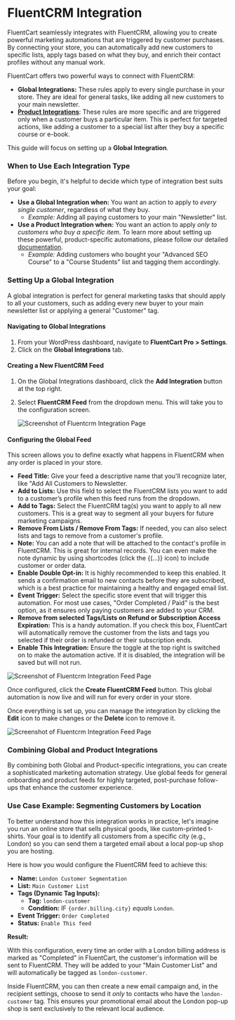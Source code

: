 # FluentCRM Integration

FluentCart seamlessly integrates with FluentCRM, allowing you to create powerful marketing automations that are triggered by customer purchases. By connecting your store, you can automatically add new customers to specific lists, apply tags based on what they buy, and enrich their contact profiles without any manual work.

FluentCart offers two powerful ways to connect with FluentCRM:

* **Global Integrations:** These rules apply to every single purchase in your store. They are ideal for general tasks, like adding all new customers to your main newsletter.
* [**Product Integrations**](/guide/product-types-creation/managing-product-integrations.md): These rules are more specific and are triggered only when a customer buys a particular item. This is perfect for targeted actions, like adding a customer to a special list after they buy a specific course or e-book.

This guide will focus on setting up a **Global Integration**.

### When to Use Each Integration Type

Before you begin, it's helpful to decide which type of integration best suits your goal:

* **Use a Global Integration when:** You want an action to apply to *every single customer*, regardless of what they buy.
    * *Example:* Adding all paying customers to your main "Newsletter" list.
* **Use a Product Integration when:** You want an action to apply *only to customers who buy a specific item*. To learn more about setting up these powerful, product-specific automations, please follow our detailed [documentation](/guide/product-types-creation/managing-product-integrations.md).
    * *Example:* Adding customers who bought your "Advanced SEO Course" to a "Course Students" list and tagging them accordingly.


### Setting Up a Global Integration

A global integration is perfect for general marketing tasks that should apply to all your customers, such as adding every new buyer to your main newsletter list or applying a general "Customer" tag.

#### Navigating to Global Integrations

1.  From your WordPress dashboard, navigate to **FluentCart Pro > Settings**.
2.  Click on the **Global Integrations** tab.

#### Creating a New FluentCRM Feed

1.  On the Global Integrations dashboard, click the **Add Integration** button at the top right.
2.  Select **FluentCRM Feed** from the dropdown menu. This will take you to the configuration screen.

	![Screenshot of Fluentcrm Integration Page](/images/integrations/fluentcrm/add-integration.webp)

#### Configuring the Global Feed

This screen allows you to define exactly what happens in FluentCRM when any order is placed in your store.

* **Feed Title:** Give your feed a descriptive name that you'll recognize later, like "Add All Customers to Newsletter.
* **Add to Lists:** Use this field to select the FluentCRM lists you want to add to a customer’s profile when this feed runs from the dropdown.
* **Add to Tags:** Select the FluentCRM tag(s) you want to apply to all new customers. This is a great way to segment all your buyers for future marketing campaigns.
* **Remove From Lists / Remove From Tags:** If needed, you can also select lists and tags to remove from a customer's profile.
* **Note:** You can add a note that will be attached to the contact's profile in FluentCRM. This is great for internal records. You can even make the note dynamic by using shortcodes (click the {(...)} icon) to include customer or order data.
* **Enable Double Opt-in:** It is highly recommended to keep this enabled. It sends a confirmation email to new contacts before they are subscribed, which is a best practice for maintaining a healthy and engaged email list.
* **Event Trigger:** Select the specific store event that will trigger this automation. For most use cases, "Order Completed / Paid" is the best option, as it ensures only paying customers are added to your CRM.
* **Remove from selected Tags/Lists on Refund or Subscription Access Expiration:** This is a handy automation. If you check this box, FluentCart will automatically remove the customer from the lists and tags you selected if their order is refunded or their subscription ends.
* **Enable This Integration:** Ensure the toggle at the top right is switched on to make the automation active. If it is disabled, the integration will be saved but will not run.

![Screenshot of Fluentcrm Integration Feed Page](/images/integrations/fluentcrm/fluentcrm-integration-feed.webp)

Once configured, click the **Create FluentCRM Feed** button. This global automation is now live and will run for every order in your store.

Once everything is set up, you can manage the integration by clicking the **Edit** icon to make changes or the **Delete** icon to remove it.

![Screenshot of Fluentcrm Integration Feed Page](/images/integrations/fluentcrm/fluentcrm-integration-edit-or-delete.webp)

### Combining Global and Product Integrations

By combining both Global and Product-specific integrations, you can create a sophisticated marketing automation strategy. Use global feeds for general onboarding and product feeds for highly targeted, post-purchase follow-ups that enhance the customer experience.

### Use Case Example: Segmenting Customers by Location

To better understand how this integration works in practice, let's imagine you run an online store that sells physical goods, like custom-printed t-shirts. Your goal is to identify all customers from a specific city (e.g., London) so you can send them a targeted email about a local pop-up shop you are hosting.

Here is how you would configure the FluentCRM feed to achieve this:

* **Name:** `London Customer Segmentation`
* **List:** `Main Customer List`
* **Tags (Dynamic Tag Inputs):**
    * **Tag:** `london-customer`
    * **Condition:** IF `{order.billing.city}` *equals* `London`.
* **Event Trigger:** `Order Completed`
* **Status:** `Enable This feed`

**Result:**

With this configuration, every time an order with a London billing address is marked as "Completed" in FluentCart, the customer's information will be sent to FluentCRM. They will be added to your "Main Customer List" and will automatically be tagged as `london-customer`.

Inside FluentCRM, you can then create a new email campaign and, in the recipient settings, choose to send it *only* to contacts who have the `london-customer` tag. This ensures your promotional email about the London pop-up shop is sent exclusively to the relevant local audience.
